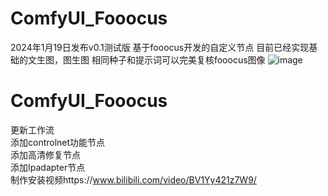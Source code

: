 ﻿# ComfyUI_Fooocus
 2024年1月19日发布v0.1测试版
基于fooocus开发的自定义节点
目前已经实现基础的文生图，图生图
相同种子和提示词可以完美复核fooocus图像
![image](https://github.com/17Retoucher/ComfyUI_Fooocus/assets/155690734/1210e3c6-2a3e-456e-b528-b20d3b75e8cf)


# ComfyUI_Fooocus  

更新工作流   
添加controlnet功能节点  
添加高清修复节点   
添加Ipadapter节点  
制作安装视频https://www.bilibili.com/video/BV1Yy421z7W9/

